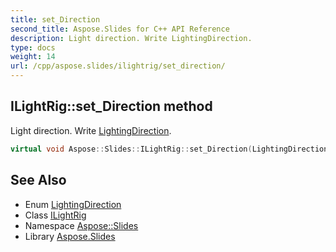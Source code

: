 ```yaml
---
title: set_Direction
second_title: Aspose.Slides for C++ API Reference
description: Light direction. Write LightingDirection.
type: docs
weight: 14
url: /cpp/aspose.slides/ilightrig/set_direction/
---
```

## ILightRig::set_Direction method


Light direction. Write [LightingDirection](../../lightingdirection/).

```cpp
virtual void Aspose::Slides::ILightRig::set_Direction(LightingDirection value)=0
```

## See Also

* Enum [LightingDirection](../../lightingdirection/)
* Class [ILightRig](../)
* Namespace [Aspose::Slides](../../)
* Library [Aspose.Slides](../../../)
